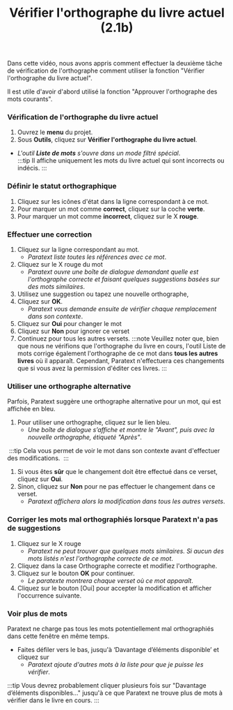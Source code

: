 ﻿---
title: Vérifier l'orthographe du livre actuel (2.1b)
---
Dans cette vidéo, nous avons appris comment effectuer la deuxième tâche de vérification de l'orthographe comment utiliser la fonction "Vérifier l'orthographe du livre actuel".

Il est utile d'avoir d'abord utilisé la fonction "Approuver l'orthographe des mots courants".

### Vérification de l'orthographe du livre actuel

1.  Ouvrez le **menu** du projet.
1.  Sous **Outils**, cliquez sur **Vérifier l'orthographe du livre actuel**.  
  - *L'outil **Liste de mots** s'ouvre dans un mode filtré spécial*.  
:::tip
Il affiche uniquement les mots du livre actuel qui sont incorrects ou indécis.
:::
### Définir le statut orthographique

1.   Cliquez sur les icônes d'état dans la ligne correspondant à ce mot.
1.   Pour marquer un mot comme **correct**, cliquez sur la coche **verte**.
1.   Pour marquer un mot comme **incorrect**, cliquez sur le X **rouge**.

### Effectuer une correction

1.   Cliquez sur la ligne correspondant au mot.
      -  *Paratext liste toutes les références avec ce mot*.
1.   Cliquez sur le X rouge du mot
      -  *Paratext ouvre une boîte de dialogue demandant quelle est l'orthographe correcte et faisant quelques suggestions basées sur des mots similaires*.
1.   Utilisez une suggestion ou tapez une nouvelle orthographe,
1.   Cliquez sur **OK**.
      -  *Paratext vous demande ensuite de vérifier chaque remplacement dans son contexte*.
1.   Cliquez sur **Oui** pour changer le mot
1.   Cliquez sur **Non** pour ignorer ce verset
1.   Continuez pour tous les autres versets.
:::note
Veuillez noter que, bien que nous ne vérifions que l'orthographe du livre en cours, l'outil Liste de mots corrige également l'orthographe de ce mot dans **tous les autres livres** où il apparaît. Cependant, Paratext n'effectuera ces changements que si vous avez la permission d'éditer ces livres.
:::
### Utiliser une orthographe alternative

Parfois, Paratext suggère une orthographe alternative pour un mot, qui est affichée en bleu.

1.  Pour utiliser une orthographe, cliquez sur le lien bleu.
     -  *Une boîte de dialogue s’affiche et montre le "Avant", puis avec la nouvelle orthographe, étiqueté "Après"*.

    :::tip
    Cela vous permet de voir le mot dans son contexte avant d'effectuer des modifications.
    :::

1.  Si vous êtes **sûr** que le changement doit être effectué dans ce verset, cliquez sur **Oui**.
1.  Sinon, cliquez sur **Non** pour ne pas effectuer le changement dans ce verset.
     -  *Paratext affichera alors la modification dans tous les autres versets*.

### Corriger les mots mal orthographiés lorsque Paratext n'a pas de suggestions

1.   Cliquez sur le X rouge
      -  *Paratext ne peut trouver que quelques mots similaires. Si aucun des mots listés n'est l'orthographe correcte de ce mot*.
1.   Cliquez dans la case Orthographe correcte et modifiez l'orthographe.
1.   Cliquez sur le bouton **OK** pour continuer.
      -  *Le paratexte montrera chaque verset où ce mot apparaît*.
1.   Cliquez sur le bouton [Oui] pour accepter la modification et afficher l'occurrence suivante.

### Voir plus de mots

Paratext ne charge pas tous les mots potentiellement mal orthographiés dans cette fenêtre en même temps.

-   Faites défiler vers le bas, jusqu'à ‘Davantage d’éléments disponible’ et cliquez sur
      -  *Paratext ajoute d'autres mots à la liste pour que je puisse les vérifier*.

:::tip
Vous devrez probablement cliquer plusieurs fois sur "Davantage d’éléments disponibles…" jusqu'à ce que Paratext ne trouve plus de mots à vérifier dans le livre en cours.
:::